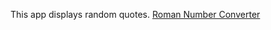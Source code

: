 This app displays random quotes.
<a href="https://amapola-negra.github.io/freeCodeCamp-Projects-Repo/Random-Quote-Machine/public/">Roman Number Converter</a>
